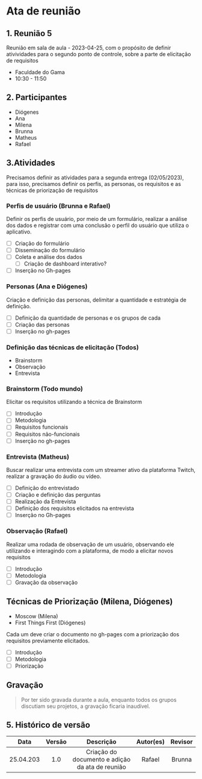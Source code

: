 # Ata de reunião

## 1. Reunião 5

Reunião em sala de aula - 2023-04-25, com o propósito de definir ativividades para o segundo ponto de controle, sobre a parte de elicitação de requisitos
- Faculdade do Gama
- 10:30 - 11:50

## 2. Participantes
- Diógenes
- Ana
- Milena
- Brunna
- Matheus
- Rafael

## 3.Atividades

Precisamos definir as atividades para a segunda entrega (02/05/2023), para isso, precisamos definir os perfis, as personas, os requisitos e as técnicas de priorização de requisitos

### Perfis de usuário (Brunna e Rafael)

Definir os perfis de usuário, por meio de um formulário, realizar a análise dos dados e registrar com uma conclusão o perfil do usuário que utiliza o aplicativo.

- [ ] Criação do formulário
- [ ] Disseminação do formulário
- [ ] Coleta e análise dos dados
	- [ ] Criação de dashboard interativo?
- [ ] Inserção no Gh-pages

### Personas (Ana e Diógenes)

Criação e definição das personas, delimitar a quantidade e estratégia de definição.

- [ ] Definição da quantidade de personas e os grupos de cada
- [ ] Criação das personas
- [ ] Inserção no gh-pages

### Definição das técnicas de elicitação (Todos)

- Brainstorm
- Observação 
- Entrevista

### Brainstorm (Todo mundo)

Elicitar os requisitos utilizando a técnica de Brainstorm

- [ ] Introdução
- [ ] Metodologia
- [ ] Requisitos funcionais
- [ ] Requisitos não-funcionais
- [ ] Inserção no gh-pages

### Entrevista (Matheus)

Buscar realizar uma entrevista com um streamer ativo da plataforma Twitch, realizar a gravação do áudio ou vídeo.

- [ ] Definição do entrevistado
- [ ] Criação e definição das perguntas
- [ ] Realização da Entrevista
- [ ] Definição dos requisitos elicitados na entrevista
- [ ] Inserção no Gh-pages

### Observação (Rafael)

Realizar uma rodada de observação de um usuário, observando ele utilizando e interagindo com a plataforma, de modo a elicitar novos requisitos

- [ ] Introdução
- [ ] Metodologia
- [ ] Gravação da observação

## Técnicas de Priorização (Milena, Diógenes)

- Moscow (Milena)
- First Things First (Diógenes)

Cada um deve criar o documento no gh-pages com a priorização dos requisitos previamente elicitados.

- [ ] Introdução
- [ ] Metodologia
- [ ] Priorização

## Gravação

> Por ter sido gravada durante a aula, enquanto todos os grupos discutiam  seu projetos, a gravação ficaria inaudível.

## 5. Histórico de versão
|    Data    | Versão | Descrição                                       | Autor(es)  | Revisor  |
| :--------: | :----: | :---------------------------------------------: | :--------: | :------: |
| 25.04.203 | 1.0    | Criação do documento e adição da ata de reunião |   Rafael   |   Brunna   |
